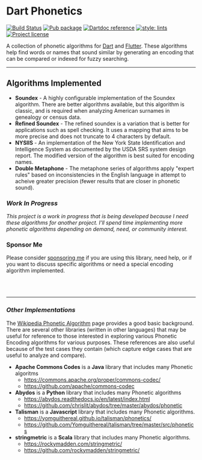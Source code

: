 # Dart Phonetics

[![Build Status](https://travis-ci.com/raycardillo/dart_phonetics.svg?branch=master)](https://travis-ci.com/raycardillo/dart_phonetics)
[![Pub package](https://img.shields.io/pub/v/dart_phonetics)](https://pub.dev/packages/dart_phonetics)
[![Dartdoc reference](https://img.shields.io/badge/dartdoc-reference-blue)](https://pub.dev/documentation/dart_phonetics/latest/)
[![style: lints](https://img.shields.io/badge/style-lints-4BC0F5.svg)](https://pub.dev/packages/lints)
[![Project license](https://img.shields.io/badge/license-Apache%202.0-informational)](https://www.apache.org/licenses/LICENSE-2.0)

A collection of phonetic algorithms for [Dart](https://dart.dev/) and [Flutter](https://flutter.dev/). These algorithms help find words or names that sound similar by generating an encoding that can be compared or indexed for fuzzy searching.

----------


## Algorithms Implemented

- **Soundex** - A highly configurable implementation of the Soundex algorithm. There are better algorithms available, but this algorithm is classic, and is required when analyzing American surnames in genealogy or census data.
- **Refined Soundex** -  The refined soundex is a variation that is better for applications such as spell checking. It uses a mapping that aims to be more precise and does not truncate to 4 characters by default.
- **NYSIIS** - An implementation of the New York State Identification and Intelligence System as documented by the USDA SRS system design report. The modified version of the algorithm is best suited for encoding names.
- **Double Metaphone** - The metaphone series of algorithms apply "expert rules" based on inconsistencies in the English language in attempt to acheive greater precision (fewer results that are closer in phonetic sound).


### _Work In Progress_

_This project is a work in progress that is being developed because I need these algorithms for another project. I'll spend time implementing more phonetic algorithms depending on demand, need, or community interest._


### Sponsor Me

Please consider [sponsoring me](https://github.com/sponsors/raycardillo) if you are using this library, need help, or if you want to discuss specific algorithms or need a special encoding algorithm implemented.


<br></br>

----------

### _Other Implementations_

The [Wikipedia Phonetic Algorithm](https://en.wikipedia.org/wiki/Phonetic_algorithm) page provides a good basic background. There are several other libraries (written in other languages) that may be useful for reference to those interested in exploring various Phonetic Encoding algorithms for various purposes. These references are also useful because of the test cases they contain (which capture edge cases that are useful to analyze and compare).

- **Apache Commons Codes** is a **Java** library that includes many Phonetic algoritms
   - https://commons.apache.org/proper/commons-codec/
   - https://github.com/apache/commons-codec
- **Abydos** is a **Python** library that includes many Phonetic algorithms
   - https://abydos.readthedocs.io/en/latest/index.html
   - https://github.com/chrislit/abydos/tree/master/abydos/phonetic
- **Talisman** is a **Javascript** library that includes many Phonetic algorithms.
   - https://yomguithereal.github.io/talisman/phonetics/
   - https://github.com/Yomguithereal/talisman/tree/master/src/phonetics
- **stringmetric** is a **Scala** library that includes many Phonetic algorithms.
   - https://rockymadden.com/stringmetric/
   - https://github.com/rockymadden/stringmetric/
